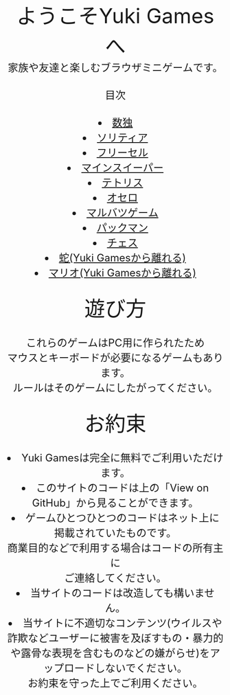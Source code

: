 <head><meta name="robots" content="noindex"></head><div class="line-it-button" data-lang="ja" data-type="share-a" data-env="REAL" data-url="https://yuki-1018.github.io/Yuki-Games/" data-color="default" data-size="small" data-count="true" data-ver="3" style="display: none;"></div>
<script src="https://www.line-website.com/social-plugins/js/thirdparty/loader.min.js" async="async" defer="defer"></script><center>
  <br><link rel="manifest" href="manifest.json"><font size="7">ようこそYuki Gamesへ</font><font size="5"><br>
家族や友達と楽しむブラウザミニゲームです。<br><br>
  目次<br><br><li><a href="Sudoku">数独</a><br><li><a href="Solitaire">ソリティア</a><br><li><a href="FreeCell">フリーセル</a>
  <br><li><a href="Minesweeper">マインスイーパー</a><br><li><a href="Tetris">テトリス</a><br><li><a href="Othello">オセロ</a><br><li><a href="◯×Game">マルバツゲーム</a><br><li><a href="PacMan">パックマン</a><br><li><a href="Chess">チェス</a><br><li><a href="https://yuki-1018.github.io/Snake-Game/">蛇(Yuki Gamesから離れる)</a><br><li><a href="https://yuki-1018.github.io/mariohtml5/main.html">マリオ(Yuki Gamesから離れる)</a><br>
  <br>
  <font size="7">遊び方</font><br><br><font size="5">これらのゲームはPC用に作られたため</font><br>
  <font size="5">マウスとキーボードが必要になるゲームもあります。<font><br><font size="5">ルールはそのゲームにしたがってください。</font><br><br><font size="7">お約束</font>
  <br><br><font size="5"><li>Yuki Gamesは完全に無料でご利用いただけます。<br><li>このサイトのコードは上の「View on GitHub」から見ることができます。
  <br><li>ゲームひとつひとつのコードはネット上に掲載されていたものです。<br>商業目的などで利用する場合はコードの所有主に<br>ご連絡してください。<br>
  <li>当サイトのコードは改造しても構いません。<br><li>当サイトに不適切なコンテンツ(ウイルスや詐欺などユーザーに被害を及ぼすもの・暴力的や露骨な表現を含むものなどの嫌がらせ)をアップロードしないでください。<br>お約束を守った上でご利用ください。<br><br>
